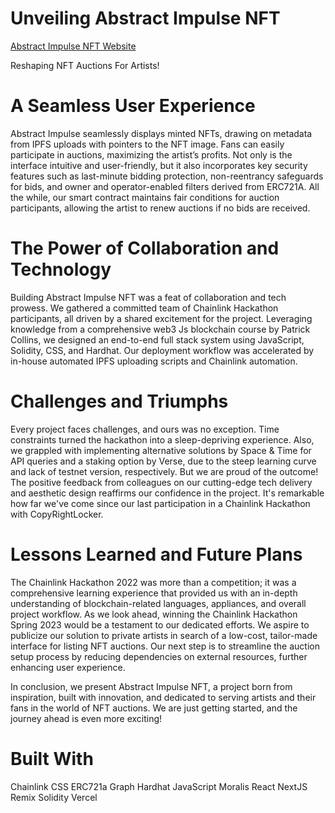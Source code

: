 # Unveiling Abstract Impulse NFT

[Abstract Impulse NFT Website](https://abstract-impulse-front-end.vercel.app/)

Reshaping NFT Auctions For Artists!

# A Seamless User Experience

Abstract Impulse seamlessly displays minted NFTs, drawing on metadata from IPFS uploads with pointers to the NFT image. Fans can easily participate in auctions, maximizing the artist’s profits. Not only is the interface intuitive and user-friendly, but it also incorporates key security features such as last-minute bidding protection, non-reentrancy safeguards for bids, and owner and operator-enabled filters derived from ERC721A. All the while, our smart contract maintains fair conditions for auction participants, allowing the artist to renew auctions if no bids are received.

# The Power of Collaboration and Technology

Building Abstract Impulse NFT was a feat of collaboration and tech prowess. We gathered a committed team of Chainlink Hackathon participants, all driven by a shared excitement for the project. Leveraging knowledge from a comprehensive web3 Js blockchain course by Patrick Collins, we designed an end-to-end full stack system using JavaScript, Solidity, CSS, and Hardhat. Our deployment workflow was accelerated by in-house automated IPFS uploading scripts and Chainlink automation.

# Challenges and Triumphs

Every project faces challenges, and ours was no exception. Time constraints turned the hackathon into a sleep-depriving experience. Also, we grappled with implementing alternative solutions by Space & Time for API queries and a staking option by Verse, due to the steep learning curve and lack of testnet version, respectively. But we are proud of the outcome! The positive feedback from colleagues on our cutting-edge tech delivery and aesthetic design reaffirms our confidence in the project. It's remarkable how far we've come since our last participation in a Chainlink Hackathon with CopyRightLocker.

# Lessons Learned and Future Plans

The Chainlink Hackathon 2022 was more than a competition; it was a comprehensive learning experience that provided us with an in-depth understanding of blockchain-related languages, appliances, and overall project workflow. As we look ahead, winning the Chainlink Hackathon Spring 2023 would be a testament to our dedicated efforts. We aspire to publicize our solution to private artists in search of a low-cost, tailor-made interface for listing NFT auctions. Our next step is to streamline the auction setup process by reducing dependencies on external resources, further enhancing user experience.

In conclusion, we present Abstract Impulse NFT, a project born from inspiration, built with innovation, and dedicated to serving artists and their fans in the world of NFT auctions. We are just getting started, and the journey ahead is even more exciting!

# Built With

Chainlink
CSS
ERC721a
Graph
Hardhat
JavaScript
Moralis
React
NextJS
Remix
Solidity
Vercel

